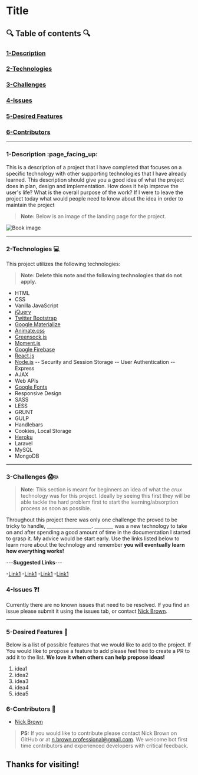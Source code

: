 <!-- This is a basic template for ReadMe files -->

# Title

  

## :mag: Table of contents :mag:

  

### [1-Description](https://github.com/nick-d-brown/RepoName#Description)
### [2-Technologies](https://github.com/nick-d-brown/RepoName#Technologies)
### [3-Challenges](https://github.com/nick-d-brown/RepoName#Challenges)
### [4-Issues](https://github.com/nick-d-brown/RepoName#Issues)
### [5-Desired Features](https://github.com/nick-d-brown/RepoName#Desired-Features)
### [6-Contributors](https://github.com/nick-d-brown/RepoName#Contributors)

 ---

### 1-Description :page\_facing\_up:

This is a description of a project that I have completed that focuses on a specific technology with other supporting technologies that I have already learned. This description should give you a good idea of what the project does in plan, design and implementation. How does it help improve the user's life? What is the overall purpose of the work? If I were to leave the project today what would people need to know about the idea in order to maintain the project

> **Note:** Below is an image of the landing page for the project.




![Book image](https://github.com/nick-d-brown/Basic-Portfolio-html_css/blob/master/images/2-sanddunes.jpg?raw=true)


---


### 2-Technologies  :computer:

  This project utilizes the following technologies:
  > **Note: Delete this note and the following technologies that do not apply.**


- HTML
- CSS
- Vanilla JavaScript
- [jQuery](https://jquery.com/)
- [Twitter Bootstrap](https://getbootstrap.com/)
- [Google Materialize](http://materializecss.com/)
- [Animate.css](https://daneden.github.io/animate.css/)
- [Greensock.js](https://greensock.com/)
- [Moment.js](https://momentjs.com/)
- [Google Firebase](https://firebase.google.com/)
- [React.js](https://reactjs.org/)
- [Node.js](https://nodejs.org/en/)
-- Security and Session Storage
-- User Authentication
-- Express
- AJAX
- Web APIs
- [Google Fonts](https://fonts.google.com/)
- Responsive Design
- SASS
- LESS
- GRUNT
- GULP
- Handlebars
- Cookies, Local Storage
- [Heroku](https://www.heroku.com/)
- Laravel
- MySQL
- MongoDB

---

### 3-Challenges :scream::boom:

> **Note:** This section is meant for beginners an idea of what the *crux* technology was for this project. Ideally by seeing this first they will be able tackle the hard problem first to start the learning/absorption process as soon as possible.

Throughout this project there was only one challenge the proved to be tricky to handle, ___________________. ________ was a new technology to take on and after spending a good amount of time in the documentation I started to grasp it. My advice would be start early. Use the links listed below to learn more about the technology and remember **you will eventually learn how everything works!**

---**Suggested Links**---

-[Link1]()
-[Link1]()
-[Link1]()
-[Link1]()

### 4-Issues :question::exclamation:

  Currently there are no known issues that need to be resolved. If you find an issue please submit it using the issues tab, or contact [Nick Brown](https://github.com/nick-d-brown/).

---

### 5-Desired Features :star2:

  Below is a list of possible features that we would like to add to the project. If You would like to propose a feature to add please feel free to create a PR to add it to the list. **We love it when others can help propose ideas!**

1.	idea1
2.	idea2
3.	idea3
4.	idea4
5.	idea5

### 6-Contributors :raised_hands:

- [Nick Brown](https://github.com/nick-d-brown/)

> **PS:** If you would like to contribute please contact Nick Brown on GitHub or at n.brown.professional@gmail.com. We welcome bot first time contributors and experienced developers with critical feedback. 


## Thanks for visiting!
